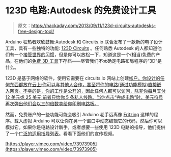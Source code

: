 # 123D 电路:Autodesk 的免费设计工具

> 原文：<https://hackaday.com/2013/09/11/123d-circuits-autodesks-free-design-tool/>

Arduino 狂热者欢欣鼓舞:Autodesk 和 Circuits.io 联合发布了一款新的电子设计工具，具有一些独特的功能: [123D Circuits](http://blog.123dapp.com/2013/09/introducing-123d-circuits) 。任何熟悉 Autodesk 的人都知道他们有一个[接管世界的习惯](https://en.wikipedia.org/wiki/Autodesk#Corporate_acquisitions)，但是你可以放松一下，知道这是一个(相当)免费的产品，在他们的[免费 3D 工具](http://www.123dapp.com/create)下存档——尽管我们不太确定电路布局程序的“3D”是什么。

123D 是基于网络的软件，使用它需要在 circuits.io 网站上创建[帐户。你设计的任何东西都放在云上:你可以与其他人合作，甚至将你的电路(通过功能模拟)直接嵌入网页。不幸的是，你的工作是公开的，因此任何人都可以访问，除非你每月支付 12 美元或 25 美元:前者只给你 5 条私人线路。当你点击“完成电路”时，美元符号再次弹出他们会以三的倍数卖给你印刷电路板。](http://123d.circuits.io/)

然而，免费账户的一些功能可能会吸引 Arduino 老手远离像 [Fritzing](http://fritzing.org/download/) 这样的程序。载入虚拟 Arduino 可以让你在另一个窗口中动态编辑它的代码，然后你可以模拟它。如果你是电路设计新手，或者想要一些使用 123D 电路的指导，他们提供了一个[广泛的适用指导列表](http://123d.circuits.io/help/electronics#instructables)。看看下面他们的宣传视频。

[https://player.vimeo.com/video/73973905](https://player.vimeo.com/video/73973905)